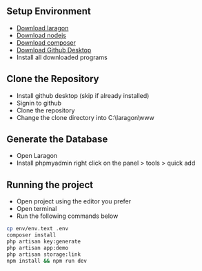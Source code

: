 
## Setup Environment

- [Download laragon](https://github.com/leokhoa/laragon/releases/download/6.0.0/laragon-wamp.exe)
- [Download nodejs](https://nodejs.org/dist/v18.12.1/node-v18.12.1-x64.msi)
- [Download composer](https://getcomposer.org/Composer-Setup.exe)
- [Download Github Desktop](https://central.github.com/deployments/desktop/desktop/latest/win32)
- Install all downloaded programs
## Clone the Repository

- Install github desktop (skip if already installed)
- Signin to github
- Clone the repository
- Change the clone directory into C:\laragon\www

## Generate the Database

- Open Laragon
- Install phpmyadmin right click on the panel > tools > quick add

## Running the project

- Open project using the editor you prefer
- Open terminal
- Run the following commands below 

```bash
cp env/env.text .env 
composer install 
php artisan key:generate 
php artisan app:demo
php artisan storage:link 
npm install && npm run dev

```
